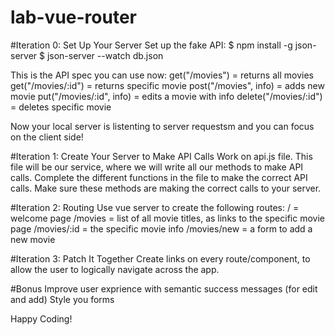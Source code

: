 # lab-vue-router


#Iteration 0: Set Up Your Server
Set up the fake API:
$ npm install -g json-server
$ json-server --watch db.json

This is the API spec you can use now:
get("/movies") = returns all movies
get("/movies/:id") = returns specific movie
post("/movies", info) = adds new movie
put("/movies/:id", info) = edits a movie with info
delete("/movies/:id") = deletes specific movie

Now your local server is listenting to server requestsm and you can focus on the client side!

#Iteration 1: Create Your Server to Make API Calls
Work on api.js file. This file will be our service, where we will write all our methods to make API calls.
Complete the different functions in the file to make the correct API calls.
Make sure these methods are making the correct calls to your server.

#Iteration 2: Routing
Use vue server to create the following routes:
/ = welcome page
/movies = list of all movie titles, as links to the specific movie page
/movies/:id = the specific movie info
/movies/new = a form to add a new movie


#Iteration 3: Patch It Together
Create links on every route/component, to allow the user to logically navigate across the app.


#Bonus
Improve user exprience with semantic success messages (for edit and add)
Style you forms

Happy Coding!



